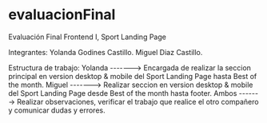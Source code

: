 # evaluacionFinal
Evaluación Final Frontend I, Sport Landing Page

Integrantes:
Yolanda Godines Castillo.
Miguel Diaz Castillo.

Estructura de trabajo:
Yolanda -------> Encargada de realizar la seccion principal en version desktop & mobile del Sport Landing Page hasta Best of the month. 
Miguel  -------> Realizar seccion en version desktop & mobile del Sport Landing Page desde Best of the month hasta footer.
Ambos   -------> Realizar observaciones, verificar el trabajo que realice el otro compañero y comunicar dudas y errores.
